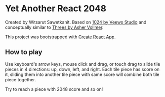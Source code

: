# Yet Another React 2048

Created by Witsarut Sawetkanit. Based on [1024 by Veewo Studio](https://itunes.apple.com/us/app/1024!/id823499224) and conceptually similar to [Threes by Asher Vollmer](http://asherv.com/threes/).

This project was bootstrapped with [Create React App](https://github.com/facebook/create-react-app).

## How to play

Use keyboard's arrow keys, mouse click and drag, or touch drag to
slide tile pieces in 4 directions: up, down, left, and right. Each
tile piece has score on it, sliding them into another tile piece
with same score will combine both tile piece together.
  
Try to reach a piece with 2048 score and so on!
